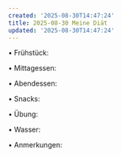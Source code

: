 ```yaml
---
created: '2025-08-30T14:47:24'
title: 2025-08-30 Meine Diät
updated: '2025-08-30T14:47:24'
---
```


• Frühstück: 


• Mittagessen: 


• Abendessen: 


• Snacks: 


• Übung: 


• Wasser: 


• Anmerkungen: